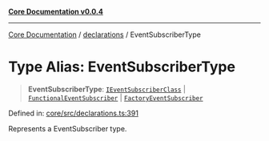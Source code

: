 [**Core Documentation v0.0.4**](../../README.md)

***

[Core Documentation](../../modules.md) / [declarations](../README.md) / EventSubscriberType

# Type Alias: EventSubscriberType

> **EventSubscriberType**: [`IEventSubscriberClass`](IEventSubscriberClass.md) \| [`FunctionalEventSubscriber`](FunctionalEventSubscriber.md) \| [`FactoryEventSubscriber`](FactoryEventSubscriber.md)

Defined in: [core/src/declarations.ts:391](https://github.com/stonemjs/core/blob/93efe04ef1a71ad6f49c3b315da54d45ace50f23/src/declarations.ts#L391)

Represents a EventSubscriber type.
